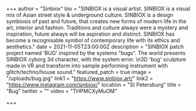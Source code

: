 +++
author = "Sinbiox"
bio = "SINBIOX is a visual artist. SINBIOX is a visual mix of Asian street style & underground culture. SINBIOX is a design symbiosis of past and future, that creates new forms of modern life in the art, interior and fashion. Traditions and culture always were a mystery and inspiration, future always will be aspiration and distinct. SINBIOX has become a recognisable symbol of contemporary life with its ethics and aesthetics."
date = 2021-11-05T23:00:00Z
description = "SINBIOX patch project named 'BUG' inspired by the systems \"bugs\". The world presents SINBIOX cyborg 3d character, with the system error.  \n3D 'bug' sculpture made in VR and transform into sample performing instrument with glitch/techno/house sound."
featured_patch = true
image = "/uploads/bug.jpg"
link1 = "https://www.sinbiox.art/"
link2 = "https://www.instagram.com/sinbiox/"
location = "St Petersburg"
title = "Bug"
twitter = ""
video = "THPMCXyMuOM"

+++
